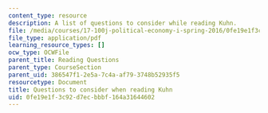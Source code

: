 ```yaml
---
content_type: resource
description: A list of questions to consider while reading Kuhn.
file: /media/courses/17-100j-political-economy-i-spring-2016/0fe19e1f3c92d7ecbbbf164a31644602_MIT17_100JS16_Kuhn_Ques.pdf
file_type: application/pdf
learning_resource_types: []
ocw_type: OCWFile
parent_title: Reading Questions
parent_type: CourseSection
parent_uid: 386547f1-2e5a-7c4a-af79-3748b52935f5
resourcetype: Document
title: Questions to consider when reading Kuhn
uid: 0fe19e1f-3c92-d7ec-bbbf-164a31644602
---
```


